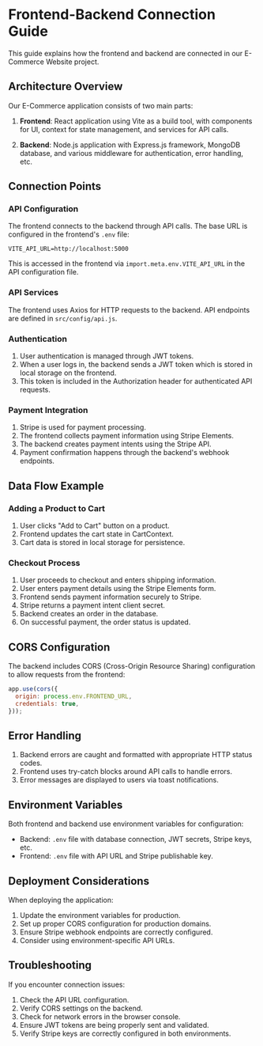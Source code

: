 # Frontend-Backend Connection Guide

This guide explains how the frontend and backend are connected in our E-Commerce Website project.

## Architecture Overview

Our E-Commerce application consists of two main parts:

1. **Frontend**: React application using Vite as a build tool, with components for UI, context for state management, and services for API calls.

2. **Backend**: Node.js application with Express.js framework, MongoDB database, and various middleware for authentication, error handling, etc.

## Connection Points

### API Configuration

The frontend connects to the backend through API calls. The base URL is configured in the frontend's `.env` file:

```
VITE_API_URL=http://localhost:5000
```

This is accessed in the frontend via `import.meta.env.VITE_API_URL` in the API configuration file.

### API Services

The frontend uses Axios for HTTP requests to the backend. API endpoints are defined in `src/config/api.js`.

### Authentication

1. User authentication is managed through JWT tokens.
2. When a user logs in, the backend sends a JWT token which is stored in local storage on the frontend.
3. This token is included in the Authorization header for authenticated API requests.

### Payment Integration

1. Stripe is used for payment processing.
2. The frontend collects payment information using Stripe Elements.
3. The backend creates payment intents using the Stripe API.
4. Payment confirmation happens through the backend's webhook endpoints.

## Data Flow Example

### Adding a Product to Cart

1. User clicks "Add to Cart" button on a product.
2. Frontend updates the cart state in CartContext.
3. Cart data is stored in local storage for persistence.

### Checkout Process

1. User proceeds to checkout and enters shipping information.
2. User enters payment details using the Stripe Elements form.
3. Frontend sends payment information securely to Stripe.
4. Stripe returns a payment intent client secret.
5. Backend creates an order in the database.
6. On successful payment, the order status is updated.

## CORS Configuration

The backend includes CORS (Cross-Origin Resource Sharing) configuration to allow requests from the frontend:

```javascript
app.use(cors({
  origin: process.env.FRONTEND_URL,
  credentials: true,
}));
```

## Error Handling

1. Backend errors are caught and formatted with appropriate HTTP status codes.
2. Frontend uses try-catch blocks around API calls to handle errors.
3. Error messages are displayed to users via toast notifications.

## Environment Variables

Both frontend and backend use environment variables for configuration:

- Backend: `.env` file with database connection, JWT secrets, Stripe keys, etc.
- Frontend: `.env` file with API URL and Stripe publishable key.

## Deployment Considerations

When deploying the application:

1. Update the environment variables for production.
2. Set up proper CORS configuration for production domains.
3. Ensure Stripe webhook endpoints are correctly configured.
4. Consider using environment-specific API URLs.

## Troubleshooting

If you encounter connection issues:

1. Check the API URL configuration.
2. Verify CORS settings on the backend.
3. Check for network errors in the browser console.
4. Ensure JWT tokens are being properly sent and validated.
5. Verify Stripe keys are correctly configured in both environments.
